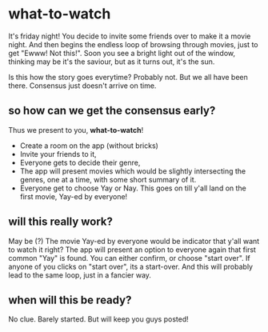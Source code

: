 # what-to-watch

It's friday night! You decide to invite some friends over to make it a movie night. And then begins the endless loop of browsing through movies, just to get "Ewww! Not this!". Soon you see a bright light out of the window, thinking may be it's the saviour, but as it turns out, it's the sun.

Is this how the story goes everytime? Probably not.
But we all have been there. Consensus just doesn't arrive on time.

## so how can we get the consensus early?

Thus we present to you, **what-to-watch**!

- Create a room on the app (without bricks)
- Invite your friends to it,
- Everyone gets to decide their genre,
- The app will present movies which would be slightly intersecting the genres, one at a time, with some short summary of it.
- Everyone get to choose Yay or Nay. This goes on till y'all land on the first movie, Yay-ed by everyone!

## will this really work?

May be (?) The movie Yay-ed by everyone would be indicator that y'all want to watch it right?
The app will present an option to everyone again that first common "Yay" is found. You can either confirm, or choose "start over".
If anyone of you clicks on "start over", its a start-over. And this will probably lead to the same loop, just in a fancier way.

## when will this be ready?

No clue. Barely started. But will keep you guys posted!
